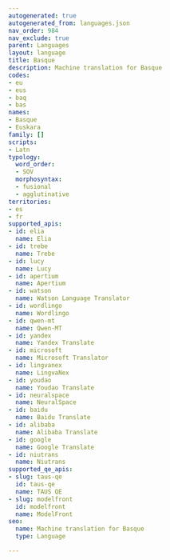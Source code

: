 ```yaml
---
autogenerated: true
autogenerated_from: languages.json
nav_order: 984
nav_exclude: true
parent: Languages
layout: language
title: Basque
description: Machine translation for Basque
codes:
- eu
- eus
- baq
- bas
names:
- Basque
- Euskara
family: []
scripts:
- Latn
typology:
  word_order:
  - SOV
  morphosyntax:
  - fusional
  - agglutinative
territories:
- es
- fr
supported_apis:
- id: elia
  name: Elia
- id: trebe
  name: Trebe
- id: lucy
  name: Lucy
- id: apertium
  name: Apertium
- id: watson
  name: Watson Language Translator
- id: wordlingo
  name: Wordlingo
- id: qwen-mt
  name: Qwen-MT
- id: yandex
  name: Yandex Translate
- id: microsoft
  name: Microsoft Translator
- id: lingvanex
  name: LingvaNex
- id: youdao
  name: Youdao Translate
- id: neuralspace
  name: NeuralSpace
- id: baidu
  name: Baidu Translate
- id: alibaba
  name: Alibaba Translate
- id: google
  name: Google Translate
- id: niutrans
  name: Niutrans
supported_qe_apis:
- slug: taus-qe
  id: taus-qe
  name: TAUS QE
- slug: modelfront
  id: modelfront
  name: ModelFront
seo:
  name: Machine translation for Basque
  type: Language

---
```


